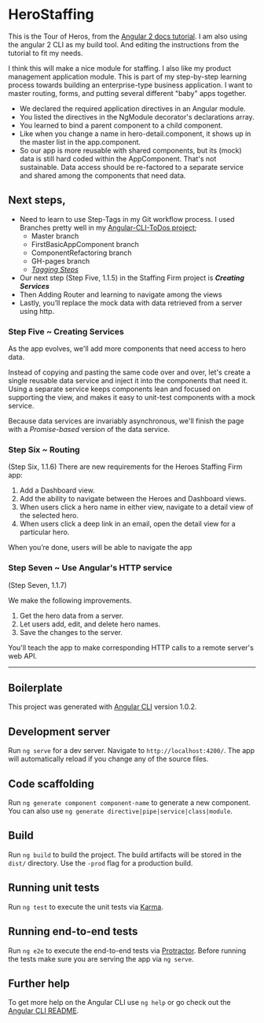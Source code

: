 # HeroStaffing

This is the Tour of Heros, from the [Angular 2 docs tutorial](https://angular.io/docs/ts/latest/tutorial/).
I am also using the angular 2 CLI as my build tool. And editing the instructions from the tutorial to fit my needs.

I think this will make a nice module for staffing. I also like my product management application module. This is part of my step-by-step learning process towards building an enterprise-type business application. I want to master routing, forms, and putting several different "baby" apps together.



- We declared the required application directives in an Angular module.
- You listed the directives in the NgModule decorator's declarations array.
- You learned to bind a parent component to a child component.
- Like when you change a name in hero-detail.component, 
	it shows up in the master list in the app.component.
- So our app is more reusable with shared components, but its (mock) data is still hard coded within the AppComponent. That's not sustainable. Data access should be re-factored to a separate service and shared among the components that need data.


## Next steps,

- Need to learn to use Step-Tags in my Git workflow process. I used Branches pretty well in my [Angular-CLI-ToDos project](https://github.com/gokemon/Angular-CLI-ToDos);
	- Master branch
	- FirstBasicAppComponent branch
	- ComponentRefactoring branch
	- GH-pages branch
	- *[Tagging Steps](http://alblue.bandlem.com/2011/04/git-tip-of-week-tags.html)*
- Our next step (Step Five, 1.1.5) in the Staffing Firm project is ***Creating Services***
- Then Adding Router and learning to navigate among the views
- Lastly, you’ll replace the mock data with data retrieved from a server using http.

### Step Five ~ Creating Services

As the app evolves, we'll add more components that need access to hero data.

Instead of copying and pasting the same code over and over, let's create a single reusable data service and inject it into the components that need it. Using a separate service keeps components lean and focused on supporting the view, and makes it easy to unit-test components with a mock service.

Because data services are invariably asynchronous, we'll finish the page with a *Promise-based* version of the data service.

### Step Six ~ Routing
(Step Six, 1.1.6)
There are new requirements for the Heroes Staffing Firm app:

1. Add a Dashboard view.
1. Add the ability to navigate between the Heroes and Dashboard views.
1. When users click a hero name in either view, navigate to a detail view of the selected hero.
1. When users click a deep link in an email, open the detail view for a particular hero.

When you’re done, users will be able to navigate the app

### Step Seven ~ Use Angular's HTTP service
(Step Seven, 1.1.7)

We make the following improvements.
 
1. Get the hero data from a server.
1. Let users add, edit, and delete hero names.
1. Save the changes to the server.

You'll teach the app to make corresponding HTTP calls to a remote server's web API.


----------

## Boilerplate ##

This project was generated with [Angular CLI](https://github.com/angular/angular-cli) version 1.0.2.

## Development server

Run `ng serve` for a dev server. Navigate to `http://localhost:4200/`. The app will automatically reload if you change any of the source files.

## Code scaffolding

Run `ng generate component component-name` to generate a new component. You can also use `ng generate directive|pipe|service|class|module`.

## Build

Run `ng build` to build the project. The build artifacts will be stored in the `dist/` directory. Use the `-prod` flag for a production build.

## Running unit tests

Run `ng test` to execute the unit tests via [Karma](https://karma-runner.github.io).

## Running end-to-end tests

Run `ng e2e` to execute the end-to-end tests via [Protractor](http://www.protractortest.org/).
Before running the tests make sure you are serving the app via `ng serve`.

## Further help

To get more help on the Angular CLI use `ng help` or go check out the [Angular CLI README](https://github.com/angular/angular-cli/blob/master/README.md).
